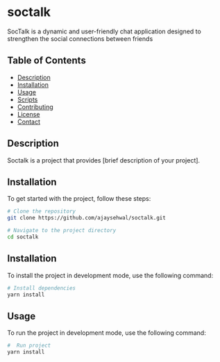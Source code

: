 # soctalk
SocTalk is a dynamic and user-friendly chat application designed to strengthen the social connections between friends

## Table of Contents

- [Description](#description)
- [Installation](#installation)
- [Usage](#usage)
- [Scripts](#scripts)
- [Contributing](#contributing)
- [License](#license)
- [Contact](#contact)

## Description

Soctalk is a project that provides [brief description of your project].

## Installation

To get started with the project, follow these steps:

```bash
# Clone the repository
git clone https://github.com/ajaysehwal/soctalk.git
```

```bash
# Navigate to the project directory
cd soctalk
```
## Installation
To install the project in development mode, use the following command:

```bash
# Install dependencies
yarn install
```
## Usage
To run the project in development mode, use the following command:

```bash
#  Run project
yarn install
```

